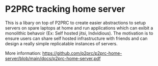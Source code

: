 # P2PRC tracking home server
This is a libary on top of P2PRC to create easier abstractions to setup servers on spare laptops at home and run applications which can exibit a monolithic behavoir (Ex: Self hosted jitsi, Indvidious). The motivation is to ensure users can share self hosted infrastructure with friends and can design a really simple replicatable instances of servers.

More information: https://github.com/p2prc/p2prc-home-server/blob/main/docs/p2prc-home-server.pdf

